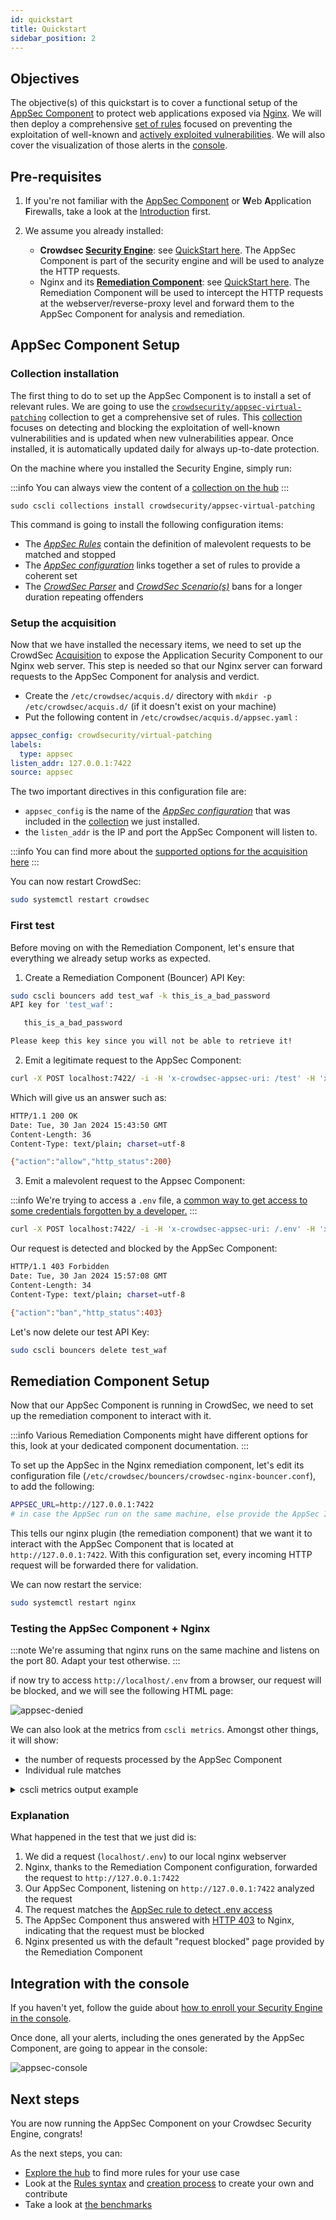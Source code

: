 ```yaml
---
id: quickstart
title: Quickstart
sidebar_position: 2
---
```


## Objectives

The objective(s) of this quickstart is to cover a functional setup of the [AppSec Component](/appsec/intro.md#introduction) to protect web applications exposed via [Nginx](https://nginx.com). We will then deploy a comprehensive [set of rules](https://app.crowdsec.net/hub/author/crowdsecurity/collections/appsec-virtual-patching) focused on preventing the exploitation of well-known and [actively exploited vulnerabilities](https://app.crowdsec.net/hub/author/crowdsecurity/collections/appsec-virtual-patching). We will also cover the visualization of those alerts in the [console](https://app.crowdsec.net/).

## Pre-requisites

1. If you're not familiar with the [AppSec Component](/appsec/intro.md#introduction) or **W**eb **A**pplication **F**irewalls, take a look at the [Introduction](/appsec/intro.md#introduction) first.

2. We assume you already installed:
   - **Crowdsec [Security Engine](/docs/next/intro)**: see [QuickStart here](/docs/getting_started/install_crowdsec). The AppSec Component is part of the security engine and will be used to analyze the HTTP requests.
   - Nginx and its **[Remediation Component](/u/bouncers/intro)**: see [QuickStart here](/u/bouncers/nginx). The Remediation Component will be used to intercept the HTTP requests at the webserver/reverse-proxy level and forward them to the AppSec Component for analysis and remediation.

## AppSec Component Setup

### Collection installation

The first thing to do to set up the AppSec Component is to install a set of relevant rules. We are going to use the [`crowdsecurity/appsec-virtual-patching`](https://app.crowdsec.net/hub/author/crowdsecurity/collections/appsec-virtual-patching) collection to get a comprehensive set of rules. This [collection](/concepts.md#collections) focuses on detecting and blocking the exploitation of well-known vulnerabilities and is updated when new vulnerabilities appear. Once installed, it is automatically updated daily for always up-to-date protection.

On the machine where you installed the Security Engine, simply run:

:::info
You can always view the content of a [collection on the hub](https://app.crowdsec.net/hub/author/crowdsecurity/collections/appsec-virtual-patching)
:::

```
sudo cscli collections install crowdsecurity/appsec-virtual-patching
```

This command is going to install the following configuration items:

- The [*AppSec Rules*](/appsec/rules_syntax.md) contain the definition of malevolent requests to be matched and stopped
- The [*AppSec configuration*](/appsec/configuration.md#appsec-configuration) links together a set of rules to provide a coherent set
- The [*CrowdSec Parser*](/concepts.md#parsers) and [*CrowdSec Scenario(s)*](/concepts.md#scenarios) bans for a longer duration repeating offenders

### Setup the acquisition

Now that we have installed the necessary items, we need to set up the CrowdSec [Acquisition](/concepts.md#acquisition) to expose the Application Security Component to our Nginx web server. This step is needed so that our Nginx server can forward requests to the AppSec Component for analysis and verdict.

 - Create the `/etc/crowdsec/acquis.d/` directory with `mkdir -p /etc/crowdsec/acquis.d/` (if it doesn't exist on your machine)
 - Put the following content in `/etc/crowdsec/acquis.d/appsec.yaml` :

```yaml title="/etc/crowdsec/acquis.d/appsec.yaml"
appsec_config: crowdsecurity/virtual-patching
labels:
  type: appsec
listen_addr: 127.0.0.1:7422
source: appsec
```

The two important directives in this configuration file are:

 - `appsec_config` is the name of the [*AppSec configuration*](/appsec/configuration.md#appsec-configuration) that was included in the [collection](/concepts.md#colleccollectionstion) we just installed.
 - the `listen_addr` is the IP and port the AppSec Component will listen to.

:::info
You can find more about the [supported options for the acquisition here](/data_sources/appsec.md)
:::

You can now restart CrowdSec:

```bash
sudo systemctl restart crowdsec
```

### First test

Before moving on with the Remediation Component, let's ensure that everything we already setup works as expected.

1. Create a Remediation Component (Bouncer) API Key:


```bash
sudo cscli bouncers add test_waf -k this_is_a_bad_password
API key for 'test_waf':

   this_is_a_bad_password

Please keep this key since you will not be able to retrieve it!
```

2. Emit a legitimate request to the AppSec Component:

```bash
curl -X POST localhost:7422/ -i -H 'x-crowdsec-appsec-uri: /test' -H 'x-crowdsec-appsec-ip: 42.42.42.42' -H 'x-crowdsec-appsec-host: foobar.com' -H 'x-crowdsec-appsec-verb: POST' -H 'x-crowdsec-appsec-api-key: this_is_a_bad_password'
```

Which will give us an answer such as:

```bash
HTTP/1.1 200 OK
Date: Tue, 30 Jan 2024 15:43:50 GMT
Content-Length: 36
Content-Type: text/plain; charset=utf-8

{"action":"allow","http_status":200}
```

3. Emit a malevolent request to the Appsec Component:

:::info
We're trying to access a `.env` file, a [common way to get access to some credentials forgotten by a developer.](https://app.crowdsec.net/hub/author/crowdsecurity/appsec-rules/vpatch-env-access)
:::

```bash
curl -X POST localhost:7422/ -i -H 'x-crowdsec-appsec-uri: /.env' -H 'x-crowdsec-appsec-ip: 42.42.42.42' -H 'x-crowdsec-appsec-host: foobar.com' -H 'x-crowdsec-appsec-verb: POST' -H 'x-crowdsec-appsec-api-key: this_is_a_bad_password'

```

Our request is detected and blocked by the AppSec Component:

```bash
HTTP/1.1 403 Forbidden
Date: Tue, 30 Jan 2024 15:57:08 GMT
Content-Length: 34
Content-Type: text/plain; charset=utf-8

{"action":"ban","http_status":403}
```

Let's now delete our test API Key:

```bash
sudo cscli bouncers delete test_waf
```

## Remediation Component Setup

Now that our AppSec Component is running in CrowdSec, we need to set up the remediation component to interact with it.

:::info
Various Remediation Components might have different options for this, look at your dedicated component documentation.
:::

To set up the AppSec in the Nginx remediation component, let's edit its configuration file (`/etc/crowdsec/bouncers/crowdsec-nginx-bouncer.conf`), to add the following:

```bash title="/etc/crowdsec/bouncers/crowdsec-nginx-bouncer.conf"
APPSEC_URL=http://127.0.0.1:7422
# in case the AppSec run on the same machine, else provide the AppSec IP
```

This tells our nginx plugin (the remediation component) that we want it to interact with the AppSec Component that is located at `http://127.0.0.1:7422`. With this configuration set, every incoming HTTP request will be forwarded there for validation.

We can now restart the service:

```bash
sudo systemctl restart nginx
```

### Testing the AppSec Component + Nginx

:::note
We're assuming that nginx runs on the same machine and listens on the port 80. Adapt your test otherwise.
:::

if now try to access `http://localhost/.env` from a browser, our request will be blocked, and we will see the following HTML page:

![appsec-denied](/img/appsec_denied.png)

We can also look at the metrics from `cscli metrics`. Amongst other things, it will show:
 - the number of requests processed by the AppSec Component
 - Individual rule matches

<details>
  <summary>cscli metrics output example</summary>

```bash
▶ sudo cscli metrics

...
Appsec Metrics:
╭─────────────────┬───────────┬─────────╮
│  Appsec Engine  │ Processed │ Blocked │
├─────────────────┼───────────┼─────────┤
│ 127.0.0.1:7422/ │ 2         │ 1       │
╰─────────────────┴───────────┴─────────╯

Appsec '127.0.0.1:7422/' Rules Metrics:
╭─────────────────────────────────┬───────────╮
│             Rule ID             │ Triggered │
├─────────────────────────────────┼───────────┤
│ crowdsecurity/vpatch-env-access │ 1         │
╰─────────────────────────────────┴───────────╯

```
</details>


### Explanation

What happened in the test that we just did is:

 1. We did a request (`localhost/.env`) to our local nginx webserver
 2. Nginx, thanks to the Remediation Component configuration, forwarded the request to `http://127.0.0.1:7422`
 3. Our AppSec Component, listening on `http://127.0.0.1:7422` analyzed the request
 4. The request matches the [AppSec rule to detect .env access](https://app.crowdsec.net/hub/author/crowdsecurity/appsec-rules/vpatch-env-access)
 5. The AppSec Component thus answered with [HTTP 403](https://developer.mozilla.org/en-US/docs/Web/HTTP/Status/403) to Nginx, indicating that the request must be blocked
 6. Nginx presented us with the default "request blocked" page provided by the Remediation Component 

## Integration with the console

<!-- fix link to this guide once done -->
If you haven't yet, follow the guide about [how to enroll your Security Engine in the console](/docs/getting_started/install_crowdsec).

Once done, all your alerts, including the ones generated by the AppSec Component, are going to appear in the console:

![appsec-console](/img/appsec_console.png)


## Next steps

You are now running the AppSec Component on your Crowdsec Security Engine, congrats!

As the next steps, you can:
 - [Explore the hub](https://hub.crowdsec.net) to find more rules for your use case
 - Look at the [Rules syntax](/appsec/rules_syntax.md) and [creation process](/appsec/create_rules.md) to create your own and contribute
 - Take a look at [the benchmarks](/appsec/benchmark.md)
